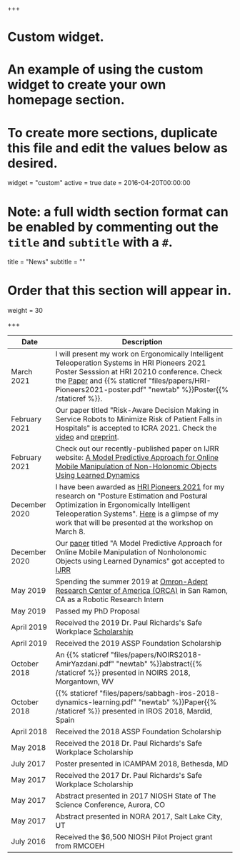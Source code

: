 +++
# Custom widget.
# An example of using the custom widget to create your own homepage section.
# To create more sections, duplicate this file and edit the values below as desired.
widget = "custom"
active = true
date = 2016-04-20T00:00:00

# Note: a full width section format can be enabled by commenting out the `title` and `subtitle` with a `#`.
title = "News"
subtitle = ""

# Order that this section will appear in.
weight = 30

+++

| Date                            | Description                    |
| --------------------------------| ------------------------------ |
| March 2021 | I will present my work on Ergonomically Intelligent Teleoperation Systems in HRI Pioneers 2021 Poster Sesssion at HRI 20210 conference. Check the [Paper](https://dl.acm.org/doi/pdf/10.1145/3434074.3446350) and {{% staticref "files/papers/HRI-Pioneers2021-poster.pdf" "newtab" %}}Poster{{% /staticref %}}.
| February 2021 | Our paper titled "Risk-Aware Decision Making in Service Robots to Minimize Risk of Patient Falls in Hospitals" is accepted to ICRA 2021. Check the [video](https://youtu.be/WmYb1sxsIjg) and [preprint](https://arxiv.org/abs/2010.08124).
| February 2021 | Check out our recently-published paper on IJRR website: [A Model Predictive Approach for Online Mobile Manipulation of Non-Holonomic Objects Using Learned Dynamics](https://journals.sagepub.com/doi/full/10.1177/0278364921992793)
|   December 2020   |I have been awarded as [HRI Pioneers 2021](http://www.hripioneers.info/hri21/) for my research on "Posture Estimation and Postural Optimization in Ergonomically Intelligent Teleoperation Systems". [Here](https://youtu.be/U1wPbWLtWhk) is a glimpse of my work that will be presented at the workshop on March 8.
|   December 2020   |Our [paper](https://journals.sagepub.com/doi/full/10.1177/0278364921992793) titled "A Model Predictive Approach for Online Mobile Manipulation of Nonholonomic Objects using Learned Dynamics" got accepted to [IJRR](https://journals.sagepub.com/home/ijr)|
|   May 2019      |Spending the summer 2019 at [Omron-Adept Research Center of America (ORCA)](https://www.adept.com/) in San Ramon, CA as a Robotic Research Intern
|   May 2019      |Passed my PhD Proposal
|   April 2019      |Received the 2019 Dr. Paul Richards's Safe Workplace [Scholarship](https://ergo.mech.utah.edu/2019/04/18/2019-paul-s-richards-wcf-safe-workplace-scholarship/)
|   April 2019      |Received the 2019 ASSP Foundation Scholarship
|   October 2018|An {{% staticref "files/papers/NOIRS2018-AmirYazdani.pdf" "newtab" %}}abstract{{% /staticref %}} presented in NOIRS 2018, Morgantown, WV|
|   October 2018                       |{{% staticref "files/papers/sabbagh-iros-2018-dynamics-learning.pdf" "newtab" %}}Paper{{% /staticref %}} presented in IROS 2018, Mardid, Spain|
|   April 2018      |Received the 2018 ASSP Foundation Scholarship|
|   May 2018     |Received the 2018 Dr. Paul Richards's Safe Workplace Scholarship|
|   July 2017     |Poster presented in  ICAMPAM 2018, Bethesda, MD|
|   May 2017     |Received the 2017 Dr. Paul Richards's Safe Workplace Scholarship|
|   May 2017     |Abstract presented in 2017 NIOSH State of The Science Conference, Aurora, CO|
|   May 2017     |Abstract presented in NORA 2017, Salt Lake City, UT|
|   July 2016     |Received the $6,500 NIOSH Pilot Project grant from RMCOEH|
